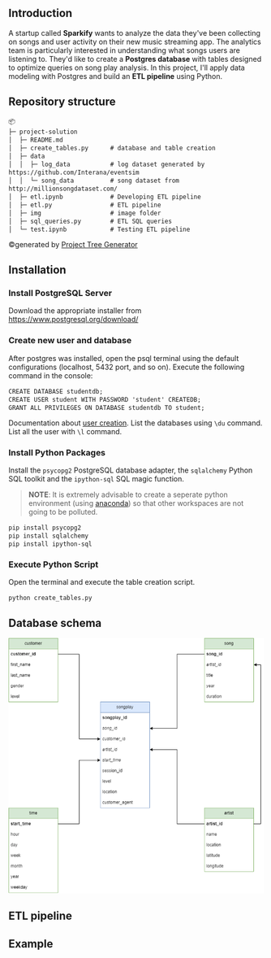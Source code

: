 ## Introduction

A startup called **Sparkify** wants to analyze the data they've been collecting on songs and user activity on their new music streaming app. The analytics team is particularly interested in understanding what songs users are listening to. They'd like to create a **Postgres database** with tables designed to optimize queries on song play analysis. In this project, I'll apply data modeling with Postgres and build an **ETL pipeline** using Python.

## Repository structure

```
📦 
├─ project-solution
│  ├─ README.md
│  ├─ create_tables.py      # database and table creation
│  ├─ data
│  │  ├─ log_data           # log dataset generated by https://github.com/Interana/eventsim
│  │  └─ song_data          # song dataset from http://millionsongdataset.com/
│  ├─ etl.ipynb             # Developing ETL pipeline
│  ├─ etl.py                # ETL pipeline
│  ├─ img                   # image folder
│  ├─ sql_queries.py        # ETL SQL queries
│  └─ test.ipynb            # Testing ETL pipeline
```
©generated by [Project Tree Generator](https://woochanleee.github.io/project-tree-generator)

## Installation

### Install PostgreSQL Server

Download the appropriate installer from https://www.postgresql.org/download/

### Create new user and database 

After postgres was installed, open the psql terminal using the default configurations (localhost, 5432 port, and so on).
Execute the following command in the console:

``` console
CREATE DATABASE studentdb;
CREATE USER student WITH PASSWORD 'student' CREATEDB;
GRANT ALL PRIVILEGES ON DATABASE studentdb TO student;
```

Documentation about [user creation](https://www.postgresql.org/docs/8.0/sql-createuser.html). List the databases using `\du` command. List all the user with `\l` command.

### Install Python Packages

Install the `psycopg2` PostgreSQL database adapter, the `sqlalchemy` Python SQL toolkit and the `ipython-sql` SQL magic function.
> **NOTE**:  It is extremely advisable to create a seperate python environment (using [anaconda](https://www.anaconda.com/)) so that other workspaces are not going to be polluted.

```
pip install psycopg2
pip install sqlalchemy
pip install ipython-sql
```

### Execute Python Script

Open the terminal and execute the table creation script.

```
python create_tables.py
```

## Database schema

![database schema](./img/sparkify_dbschema.png)

## ETL pipeline


## Example

